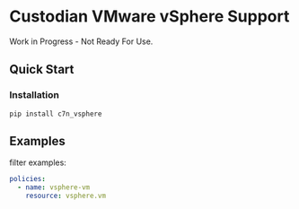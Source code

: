 # Custodian VMware vSphere Support

Work in Progress - Not Ready For Use.

## Quick Start

### Installation

```
pip install c7n_vsphere
```

## Examples

filter examples:

```yaml
policies:
  - name: vsphere-vm
    resource: vsphere.vm
```
